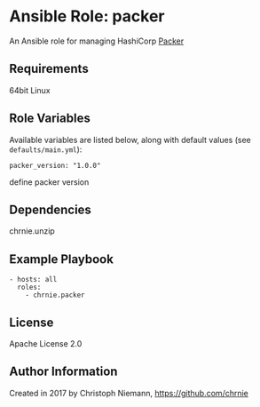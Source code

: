 # Ansible Role: packer

An Ansible role for managing HashiCorp [Packer](https://packer.io/)


## Requirements

64bit Linux


## Role Variables

Available variables are listed below, along with default values (see `defaults/main.yml`):

    packer_version: "1.0.0"

define packer version


## Dependencies

chrnie.unzip


## Example Playbook

    - hosts: all
      roles:
        - chrnie.packer


## License

Apache License 2.0

## Author Information

Created in 2017 by Christoph Niemann, https://github.com/chrnie
